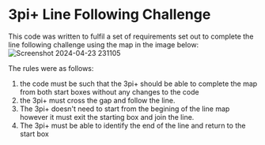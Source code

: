 # 3pi+ Line Following Challenge


This code was written to fulfil a set of requirements set out to complete the line following challenge using the map in the image below:
![Screenshot 2024-04-23 231105](https://github.com/PreciousObinaju/3pi-Line-Following-Challenge/assets/147056844/de174e68-21a6-401b-bc74-e1a71365b19f)

The rules were as follows:
1. the code must be such that the 3pi+ should be able to complete the map from both start boxes without any changes to the code
2. the 3pi+ must cross the gap and follow the line.
3. The 3pi+ doesn't need to start from the begining of the line map however it must exit the starting box and join the line.
4. The 3pi+ must be able to identify the end of the line and return to the start box
